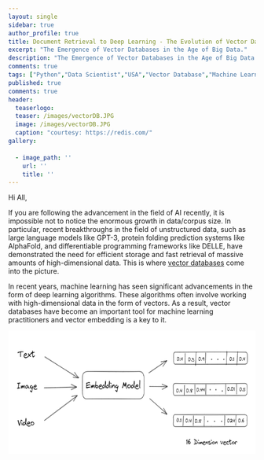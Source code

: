 ```yaml
---
layout: single
sidebar: true
author_profile: true
title: Document Retrieval to Deep Learning - The Evolution of Vector Databases.
excerpt: "The Emergence of Vector Databases in the Age of Big Data."
description: "The Emergence of Vector Databases in the Age of Big Data."
comments: true
tags: ["Python","Data Scientist","USA","Vector Database","Machine Learning","ML System Design"]
published: true
comments: true
header:
  teaserlogo:
  teaser: /images/vectorDB.JPG
  image: /images/vectorDB.JPG
  caption: "courtesy: https://redis.com/"
gallery:

  - image_path: ''
    url: ''
    title: ''
---
```


Hi All,

If you are following the advancement in the field of AI recently, it is impossible not to notice the enormous growth in data/corpus size. In particular, recent breakthroughs in the field of unstructured data, such as large language models like GPT-3, protein folding prediction systems like AlphaFold, and differentiable programming frameworks like DELLE, have demonstrated the need for efficient storage and fast retrieval of massive amounts of high-dimensional data. This is where [vector databases](https://www.pinecone.io/learn/vector-database/#:~:text=Vector%20databases%20are%20purpose%2Dbuilt,most%20similar%20to%20one%20another.) come into the picture.

In recent years, machine learning has seen significant advancements in the form of deep learning algorithms. These algorithms often involve working with high-dimensional data in the form of vectors. As a result, vector databases have become an important tool for machine learning practitioners and vector embedding is a key to it.

<p align="center">
  <img width="550" height="250" src="/images/VectorDB_1.PNG">
</p>
